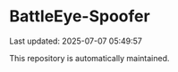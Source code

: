 # BattleEye-Spoofer

Last updated: 2025-07-07 05:49:57

This repository is automatically maintained.

